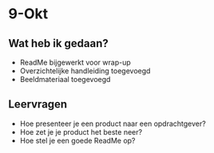 # 9-Okt
## Wat heb ik gedaan?
- ReadMe bijgewerkt voor wrap-up
- Overzichtelijke handleiding toegevoegd
- Beeldmateriaal toegevoegd

## Leervragen
- Hoe presenteer je een product naar een opdrachtgever?
- Hoe zet je je product het beste neer?
- Hoe stel je een goede ReadMe op?
